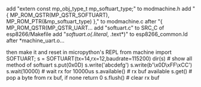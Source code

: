 add "extern const mp_obj_type_t mp_softuart_type;"  to modmachine.h add "{ MP_ROM_QSTR(MP_QSTR_SOFTUART), MP_ROM_PTR(&mp_softuart_type) },"  to modmachine.c after "{ MP_ROM_QSTR(MP_QSTR_UART...add "softuart.c" to SRC_C of esp8266/Makefileadd "*softuart.o(.literal*, .text*)" to esp8266_common.ld after *machine_uart.o...then make it and reset in micropython's REPL 	from machine import SOFTUART; 	s = SOFTUART(tx=14,rx=12,baudrate=115200)	dir(s)  # show all method of softuart 	s.put(0x0D)	s.write('abcdefg')	s.write(b'\x0D\xFF\xCC')	s.wait(10000)  # wait rx for 10000us	s.available()  # rx buf available	s.get()  # pop a byte from rx buf, if none return 0	s.flush()  # clear rx buf